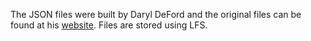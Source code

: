 The JSON files were built by Daryl DeFord and the original files can be found at his [website](www.daryldeford.com/dual_graphs). Files are stored using LFS. 

